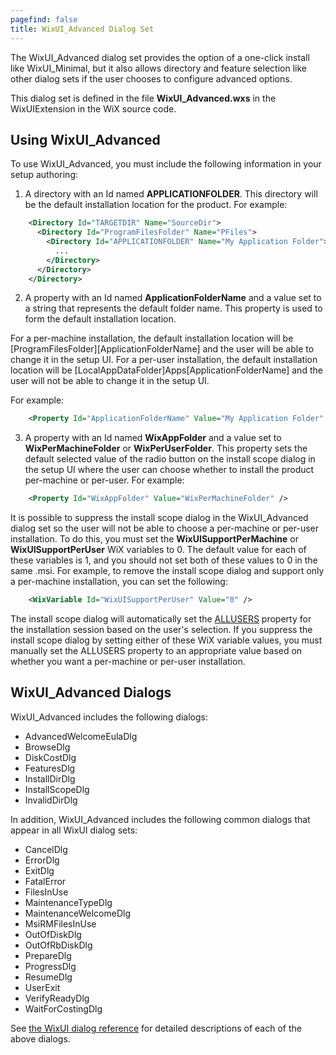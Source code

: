 ```yaml
---
pagefind: false
title: WixUI_Advanced Dialog Set
---
```


The WixUI\_Advanced dialog set provides the option of a one-click install like WixUI\_Minimal, but it also allows directory and feature selection like other dialog sets if the user chooses to configure advanced options.

This dialog set is defined in the file <b>WixUI_Advanced.wxs</b> in the WixUIExtension in the WiX source code.

## Using WixUI_Advanced

To use WixUI_Advanced, you must include the following information in your setup authoring:

1. A directory with an Id named <b>APPLICATIONFOLDER</b>. This directory will be the default installation location for the product. For example:

```xml
    <Directory Id="TARGETDIR" Name="SourceDir">
      <Directory Id="ProgramFilesFolder" Name="PFiles">
        <Directory Id="APPLICATIONFOLDER" Name="My Application Folder">
          ...
        </Directory>
      </Directory>
    </Directory>
```
  
2. A property with an Id named <b>ApplicationFolderName</b> and a value set to a string that represents the default folder name. This property is used to form the default installation location.

For a per-machine installation, the default installation location will be [ProgramFilesFolder][ApplicationFolderName] and the user will be able to change it in the setup UI. For a per-user installation, the default installation location will be [LocalAppDataFolder]Apps\[ApplicationFolderName] and the user will not be able to change it in the setup UI.

For example:

```xml
    <Property Id="ApplicationFolderName" Value="My Application Folder" />
```

3. A property with an Id named <b>WixAppFolder</b> and a value set to <b>WixPerMachineFolder</b> or <b>WixPerUserFolder</b>. This property sets the default selected value of the radio button on the install scope dialog in the setup UI where the user can choose whether to install the product per-machine or per-user. For example:

```xml
    <Property Id="WixAppFolder" Value="WixPerMachineFolder" />
```

It is possible to suppress the install scope dialog in the WixUI_Advanced dialog set so the user will not be able to choose a per-machine or per-user installation. To do this, you must set the <b>WixUISupportPerMachine</b> or <b>WixUISupportPerUser</b> WiX variables to 0. The default value for each of these variables is 1, and you should not set both of these values to 0 in the same .msi. For example, to remove the install scope dialog and support only a per-machine installation, you can set the following:

```xml
    <WixVariable Id="WixUISupportPerUser" Value="0" />
```

The install scope dialog will automatically set the <a href="http://msdn.microsoft.com/library/aa367559.aspx" target="_blank">ALLUSERS</a> property for the installation session based on the user&apos;s selection. If you suppress the install scope dialog by setting either of these WiX variable values, you must manually set the ALLUSERS property to an appropriate value based on whether you want a per-machine or per-user installation.

## WixUI_Advanced Dialogs

WixUI_Advanced includes the following dialogs:

* AdvancedWelcomeEulaDlg
* BrowseDlg
* DiskCostDlg
* FeaturesDlg
* InstallDirDlg
* InstallScopeDlg
* InvalidDirDlg

In addition, WixUI_Advanced includes the following common dialogs that appear in all WixUI dialog sets:

* CancelDlg
* ErrorDlg
* ExitDlg
* FatalError
* FilesInUse
* MaintenanceTypeDlg
* MaintenanceWelcomeDlg
* MsiRMFilesInUse
* OutOfDiskDlg
* OutOfRbDiskDlg
* PrepareDlg
* ProgressDlg
* ResumeDlg
* UserExit
* VerifyReadyDlg
* WaitForCostingDlg

See [the WixUI dialog reference](wixui_dialogs/) for detailed descriptions of each of the above dialogs.
